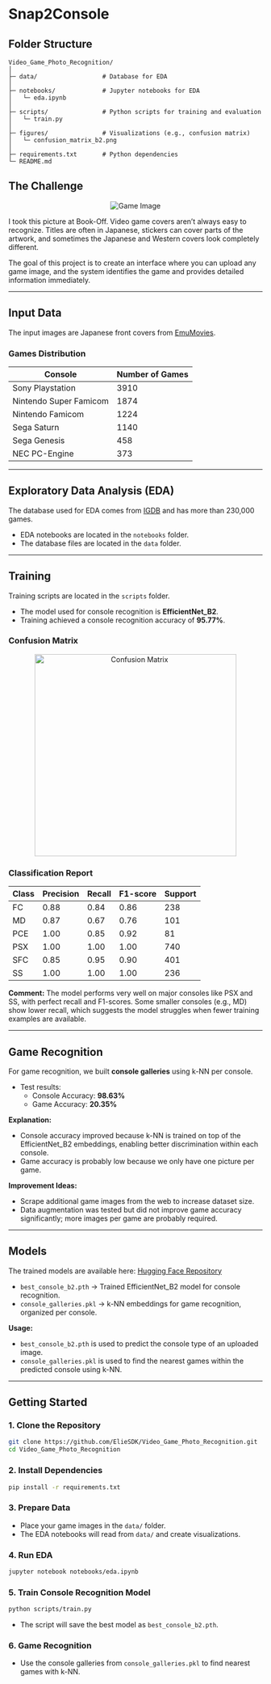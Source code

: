 # Snap2Console

## Folder Structure

```
Video_Game_Photo_Recognition/
│
├─ data/                  # Database for EDA
│
├─ notebooks/             # Jupyter notebooks for EDA
│   └─ eda.ipynb
│
├─ scripts/               # Python scripts for training and evaluation
│   └─ train.py
│
├─ figures/               # Visualizations (e.g., confusion matrix)
│   └─ confusion_matrix_b2.png
│
├─ requirements.txt       # Python dependencies
└─ README.md
```

## The Challenge

<p align="center">
  <img src="https://github.com/ElieSDK/Video_Game_Photo_Recognition/blob/main/figures/game.png" alt="Game Image" />
</p>


I took this picture at Book-Off. Video game covers aren’t always easy to recognize. Titles are often in Japanese, stickers can cover parts of the artwork, and sometimes the Japanese and Western covers look completely different.

The goal of this project is to create an interface where you can upload any game image, and the system identifies the game and provides detailed information immediately.

---

## Input Data

The input images are Japanese front covers from [EmuMovies](https://emumovies.com/).

### Games Distribution

| Console | Number of Games |
|---------|----------------|
| Sony Playstation | 3910 |
| Nintendo Super Famicom | 1874 |
| Nintendo Famicom | 1224 |
| Sega Saturn | 1140 |
| Sega Genesis | 458 |
| NEC PC-Engine | 373 |

---

## Exploratory Data Analysis (EDA)

The database used for EDA comes from [IGDB](https://www.igdb.com/) and has more than 230,000 games.

- EDA notebooks are located in the `notebooks` folder.
- The database files are located in the `data` folder.

---

## Training

Training scripts are located in the `scripts` folder.

- The model used for console recognition is **EfficientNet_B2**.
- Training achieved a console recognition accuracy of **95.77%**.

### Confusion Matrix

<p align="center">
  <img src="https://github.com/ElieSDK/Video_Game_Photo_Recognition/blob/main/figures/confusion_matrix_b2.png" alt="Confusion Matrix" width="400"/>
</p>



### Classification Report

| Class | Precision | Recall | F1-score | Support |
|-------|-----------|--------|----------|---------|
| FC    | 0.88      | 0.84   | 0.86     | 238     |
| MD    | 0.87      | 0.67   | 0.76     | 101     |
| PCE   | 1.00      | 0.85   | 0.92     | 81      |
| PSX   | 1.00      | 1.00   | 1.00     | 740     |
| SFC   | 0.85      | 0.95   | 0.90     | 401     |
| SS    | 1.00      | 1.00   | 1.00     | 236     |

**Comment:**
The model performs very well on major consoles like PSX and SS, with perfect recall and F1-scores. Some smaller consoles (e.g., MD) show lower recall, which suggests the model struggles when fewer training examples are available.

---

## Game Recognition

For game recognition, we built **console galleries** using k-NN per console.

- Test results:
  - Console Accuracy: **98.63%**
  - Game Accuracy: **20.35%**

**Explanation:**
- Console accuracy improved because k-NN is trained on top of the EfficientNet_B2 embeddings, enabling better discrimination within each console.
- Game accuracy is probably low because we only have one picture per game.

**Improvement Ideas:**
- Scrape additional game images from the web to increase dataset size.
- Data augmentation was tested but did not improve game accuracy significantly; more images per game are probably required.

---

## Models

The trained models are available here: [Hugging Face Repository](https://huggingface.co/esdk/vg_b2/tree/main)

- `best_console_b2.pth` → Trained EfficientNet_B2 model for console recognition.
- `console_galleries.pkl` → k-NN embeddings for game recognition, organized per console.

**Usage:**
- `best_console_b2.pth` is used to predict the console type of an uploaded image.
- `console_galleries.pkl` is used to find the nearest games within the predicted console using k-NN.

---

## Getting Started

### 1. Clone the Repository

```bash
git clone https://github.com/ElieSDK/Video_Game_Photo_Recognition.git
cd Video_Game_Photo_Recognition
```

### 2. Install Dependencies

```bash
pip install -r requirements.txt
```

### 3. Prepare Data

- Place your game images in the `data/` folder.
- The EDA notebooks will read from `data/` and create visualizations.

### 4. Run EDA

```bash
jupyter notebook notebooks/eda.ipynb
```

### 5. Train Console Recognition Model

```bash
python scripts/train.py
```

- The script will save the best model as `best_console_b2.pth`.

### 6. Game Recognition

- Use the console galleries from `console_galleries.pkl` to find nearest games with k-NN.
